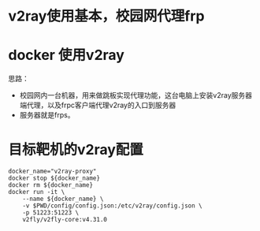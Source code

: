 # v2ray使用基本，校园网代理frp


# docker 使用v2ray

思路：
- 校园网内一台机器，用来做跳板实现代理功能，这台电脑上安装v2ray服务器端代理，以及frpc客户端代理v2ray的入口到服务器
- 服务器就是frps。



# 目标靶机的v2ray配置

```
docker_name="v2ray-proxy"
docker stop ${docker_name}
docker rm ${docker_name}
docker run -it \
    --name ${docker_name} \
    -v $PWD/config/config.json:/etc/v2ray/config.json \
    -p 51223:51223 \
    v2fly/v2fly-core:v4.31.0
```


